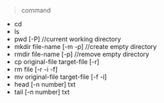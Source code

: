 > command
- cd
- ls
- pwd [-P] //current working directory
- mkdir file-name [-m -p] //create empty directory
- rmdir file-name [-p] //remove empty directory
- cp original-file target-file [-r]
- rm file [-r -i -f]
- mv original-file target-file [-f -i]
- head [-n number] txt
- tail [-n number] txt